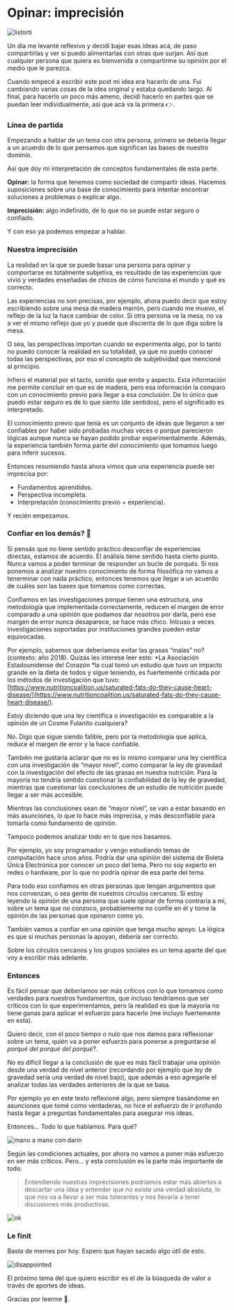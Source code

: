# Opinar: imprecisión

![listorti](/img/writings/jose-maria.jpeg)

Un día me levanté reflexivo y decidí bajar esas ideas acá, de paso compartirlas y ver si puedo alimentarlas con otras que surjan. Así que cualquier persona que quiera es bienvenida a compartirme su opinión por el medio que le parezca.

Cuando empecé a escribir este post mi idea era hacerlo de una. Fui cambiando varias cosas de la idea original y estaba quedando largo. Al final, para hacerlo un poco más ameno, decidí hacerlo en partes que se puedan leer individualmente, así que acá va la primera 👉.

### Línea de partida

Empezando a hablar de un tema con otra persona, primero se debería llegar a un acuerdo de lo que pensamos que significan las bases de nuestro dominio.

Así que doy mi interpretación de conceptos fundamentales de esta parte.

**Opinar:** la forma que tenemos como sociedad de compartir ideas. Hacemos suposiciones sobre una base de conocimiento para intentar encontrar soluciones a problemas o explicar algo.

**Imprecisión:** algo indefinido, de lo que no se puede estar seguro o confiado.

Y con eso ya podemos empezar a hablar.

### Nuestra imprecisión

La realidad en la que se puede basar una persona para opinar y comportarse es totalmente subjetiva, es resultado de las experiencias que vivió y verdades enseñadas de chicos de cómo funciona el mundo y qué es correcto.

Las experiencias no son precisas, por ejemplo, ahora puedo decir que estoy escribiendo sobre una mesa de madera marrón, pero cuando me muevo, el reflejo de la luz la hace cambiar de color. Si otra persona ve la mesa, no va a ver el mismo reflejo que yo y puede que discienta de lo que diga sobre la mesa.

O sea, las perspectivas importan cuando se experimenta algo, por lo tanto no puedo conocer la realidad en su totalidad, ya que no puedo conocer todas las perspectivas, por eso el concepto de subjetividad que mencioné al principio.

Infiero el material por el tacto, sonido que emite y aspecto. Esta información me permite concluir en que es de madera, pero esa información la comparo con un conocimiento previo para llegar a esa conclusión. De lo único que puedo estar seguro es de lo que siento (de sentidos), pero el significado es interpretado.

El conocimiento previo que tenía es un conjunto de ideas que llegaron a ser confiables por haber sido probadas muchas veces o porque parecieron lógicas aunque nunca se hayan podido probar experimentalmente. Además, la experiencia también forma parte del conocimiento que tomamos luego para inferir sucesos.

Entonces resumiendo hasta ahora vimos que una experiencia puede ser imprecisa por:

- Fundamentos aprendidos.
- Perspectiva incompleta.
- Interpretación (conocimiento previo + experiencia).

Y recién empezamos.

### Confiar en los demás? 🙈

Si pensás que no tiene sentido práctico desconfiar de experiencias directas, estamos de acuerdo. El análisis tiene sentido hasta cierto punto. Nunca vamos a poder terminar de responder un bucle de porqués. Si nos ponemos a analizar nuestro conocimiento de forma filosófica no vamos a tenerminar con nada práctico, entonces tenemos que llegar a un acuerdo de cuáles son las bases que tomamos como correctas.

Confiamos en las investigaciones porque tienen una estructura, una metodología que implementada correctamente, reducen el margen de error comparado a una opinión que podamos dar nosotros por darla, pero ese margen de error nunca desaparece, se hace más chico. Inlcuso a veces investigaciones soportadas por instituciones grandes pueden estar equivocadas.

Por ejemplo, sabemos que deberíamos evitar las grasas “malas” no? (contexto: año 2018). Quizás les interese leer esto: *La Asociación Estadounidense del Corazón *la cual tomó un estudio que tuvo un impacto grande en la dieta de todos y sigue teniendo, es fuertemente criticada por los métodos de investigación que tuvo: [https://www.nutritioncoalition.us/saturated-fats-do-they-cause-heart-disease/](https://www.nutritioncoalition.us/saturated-fats-do-they-cause-heart-disease/).

Estoy diciendo que una ley científica o investigación es comparable a la opinión de un Cosme Fulanito cualquiera?

No. Digo que sigue siendo falible, pero por la metodología que aplica, reduce el margen de error y la hace confiable.

También me gustaría aclarar que no es lo mismo comparar una ley científica con una investigación de “mayor nivel”, como comparar la ley de gravedad con la investigación del efecto de las grasas en nuestra nutrición. Para la mayoría no tendría sentido cuestionar la confiabilidad de la ley de gravedad, mientras que cuestionar las conclusiones de un estudio de nutrición puede llegar a ser más accesible.

Mientras las conclusiones sean de “mayor nivel”, se van a estar basando en más asunciones, lo que lo hace más imprecisa, y más desconfiable para tomarla como fundamento de opinión.

Tampoco podemos analizar todo en lo que nos basamos.

Por ejemplo, yo soy programador y vengo estudiando temas de computación hace unos años. Podría dar una opinión del sistema de Boleta Única Electrónica por conocer un poco del tema. Pero no soy experto en redes o hardware, por lo que no podría opinar de esa parte del tema.

Para todo eso confiamos en otras personas que tengan argumentos que nos convenzan, o sea gente de nuestros círculos cercanos. Si estoy leyendo la opinión de una persona que suele opinar de forma contraria a mi, sobre un tema que no conzoco, probablemente no confíe en él y tome la opinión de las personas que opinaron como yo.

También vamos a confiar en una opinión que tenga mucho apoyo. La lógica es que si muchas personas la apoyan, debería ser correcto.

Sobre los círculos cercanos y los grupos sociales es un tema aparte del que voy a escribir más adelante.

### Entonces

Es fácil pensar que deberíamos ser más críticos con lo que tomamos como verdades para nuestros fundamentos, que incluso tendríamos que ser críticos con lo que experimentamos, pero la realidad es que la mayoría no tiene ganas para aplicar el esfuerzo para hacerlo (me incluyo fuertemente en esta).

Quiero decir, con el poco tiempo o nulo que nos damos para reflexionar sobre un tema, quién va a poner esfuerzo para ponerse a preguntarse el _porqué del porqué del porqué_?.

No es difícil llegar a la conclusión de que es más fácil trabajar una opinión desde una verdad de nivel anterior (recordando por ejemplo que ley de gravedad sería una verdad de nivel bajo), que además a eso agregarle el analizar todas las verdades anteriores de la que se basa.

Por ejemplo yo en este texto reflexioné algo, pero siempre basándome en asunciones que tomé como verdaderas, no hice el esfuerzo de ir profundo hasta llegar a preguntas fundamentales para asegurar mis ideas.

Entonces… Todo lo que hablamos. Para qué?

![mano a mano con darín](/img/writings/mano-a-mano-darin.jpeg)

Según las condiciones actuales, por ahora no vamos a poner más esfuerzo en ser más críticos. Pero… y esta conclusión es la parte más importante de todo:

> Entendiendo nuestras imprecisiones podríamos estar más abiertos a descartar una idea y entender que no existe una verdad absoluta, lo que nos va a llevar a ser más tolerantes y nos llevaría a tener discusiones más productivas.

![ok](/img/writings/ok.gif)

### Le finit

Basta de memes por hoy. Espero que hayan sacado algo útil de esto.

![disappointed](/img/writings/disappointed.jpeg)

El próximo tema del que quiero escribir es el de la búsqueda de valor a través de aportes de ideas.

Gracias por leerme 🙌.
